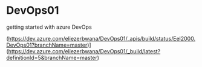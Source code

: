 # DevOps01
getting started with azure DevOps

(https://dev.azure.com/eliezerbwana/DevOps01/_apis/build/status/Eel2000.DevOps01?branchName=master)](https://dev.azure.com/eliezerbwana/DevOps01/_build/latest?definitionId=5&branchName=master)
